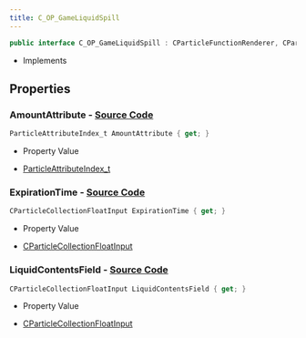 ```yaml
---
title: C_OP_GameLiquidSpill
---
```


```csharp
public interface C_OP_GameLiquidSpill : CParticleFunctionRenderer, CParticleFunction, ISchemaClass<CParticleFunction>, ISchemaClass<CParticleFunctionRenderer>, ISchemaClass<C_OP_GameLiquidSpill>, ISchemaField, ISchemaClass, INativeHandle
```

- Implements

## Properties

### **AmountAttribute** - [Source Code](https://github.com/swiftly-solution/swiftlys2/blob/main/managed/src/SwiftlyS2.Generated/Schemas/Interfaces/C_OP_GameLiquidSpill.cs#L20)

```csharp
ParticleAttributeIndex_t AmountAttribute { get; }
```

- Property Value

- [ParticleAttributeIndex_t](/docs/api/shared/schemadefinitions/particleattributeindex_t)

### **ExpirationTime** - [Source Code](https://github.com/swiftly-solution/swiftlys2/blob/main/managed/src/SwiftlyS2.Generated/Schemas/Interfaces/C_OP_GameLiquidSpill.cs#L18)

```csharp
CParticleCollectionFloatInput ExpirationTime { get; }
```

- Property Value

- [CParticleCollectionFloatInput](/docs/api/shared/schemadefinitions/cparticlecollectionfloatinput)

### **LiquidContentsField** - [Source Code](https://github.com/swiftly-solution/swiftlys2/blob/main/managed/src/SwiftlyS2.Generated/Schemas/Interfaces/C_OP_GameLiquidSpill.cs#L16)

```csharp
CParticleCollectionFloatInput LiquidContentsField { get; }
```

- Property Value

- [CParticleCollectionFloatInput](/docs/api/shared/schemadefinitions/cparticlecollectionfloatinput)

